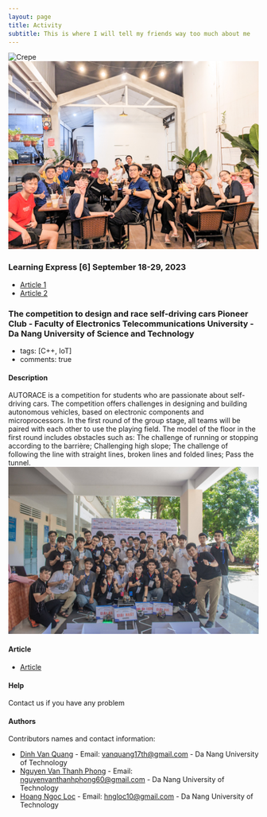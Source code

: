 ```yaml
---
layout: page
title: Activity
subtitle: This is where I will tell my friends way too much about me 
---
```

![Crepe](https://github.com/quangdinh17th/quangdinh17th.github.io/blob/master/assets/img/_DSC8205.JPG)
![Crepe](https://github.com/quangdinh17th/quangdinh17th.github.io/blob/master/assets/img/PXL_20230921_141020181.jpg)
### Learning Express [6] September 18-29, 2023
- [Article 1](http://dut.udn.vn/Tintuc/Tintuc/id/8550)
- [Article 2](https://baodanang.vn/channel/5433/202310/thuc-day-trai-nghiem-learning-express-3957936/index.htm?fbclid=IwAR06qA-62psfx14xXODIdMB11QR_hzsCFdmQgKAnt7X0ZslUp2hfPFgglGE)

### The competition to design and race self-driving cars Pioneer Club - Faculty of Electronics Telecommunications University - Da Nang University of Science and Technology
- tags: [C++, IoT]
- comments: true
#### Description
AUTORACE is a competition for students who are passionate about self-driving cars. The competition offers challenges in designing and building autonomous vehicles, based on electronic components and microprocessors.
In the first round of the group stage, all teams will be paired with each other to use the playing field. The model of the floor in the first round includes obstacles such as: The challenge of running or stopping according to the barrière; Challenging high slope; The challenge of following the line with straight lines, broken lines and folded lines; Pass the tunnel.
![Crepe](https://github.com/quangdinh17th/quangdinh17th.github.io/blob/master/assets/img/286290990_4632906366811471_4273634123629089881_n.jpg)
#### Article
- [Article](https://dsa.org.vn/pioneer-ete-autorace-2022-va-hanh-trinh-kien-tao-dau-moi/)
#### Help
Contact us if you have any problem
#### Authors
Contributors names and contact information:
* [Dinh Van Quang](https://www.facebook.com/vanquang17th/) - Email: vanquang17th@gmail.com - Da Nang University of Technology
* [Nguyen Van Thanh Phong](https://www.facebook.com/profile.php?id=100054579217389) - Email: nguyenvanthanhphong60@gmail.com - Da Nang University of Technology
* [Hoang Ngoc Loc](https://www.facebook.com/reddevils.1908) - Email: hngloc10@gmail.com - Da Nang University of Technology
